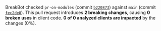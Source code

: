 BreakBot checked `pr-on-modules` (commit [`b220873`](https://github.com/alien-tools/repository-fixture/commit/b2208730510e973e42bd3a176db5c5169b17a7bf)) against `main` (commit [`fec2de8`](https://github.com/alien-tools/repository-fixture/commit/fec2de87113764cdfeee36c16c84ca3af0d323b9)).
This pull request introduces **2 breaking changes**, causing **0 broken uses** in client code.
**0 of 0 analyzed clients are impacted** by the changes (0%).
